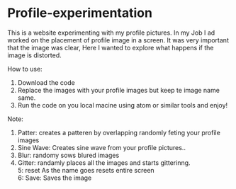 # Profile-experimentation
This is a website experimenting with my profile  pictures. In my Job I ad worked on the placement of profile image in a screen. It was very important that the image was clear,  Here I wanted to explore what happens if the image is distorted.

How to use:

1. Download the code
2. Replace the images with your profile images but keep te image name same.
3. Run the code on you local macine using atom or similar tools and enjoy!

Note: 
 1. Patter: creates a patteren by overlapping randomly feting your profile images
 2. Sine Wave: Creates sine wave from your profile pictures..
 3. Blur: randomy sows blured images
 4. Gitter: randamly places all the images and starts gitterinng.                                                             
5: reset As the name goes resets entire screen                                                                         
6: Save: Saves the image
